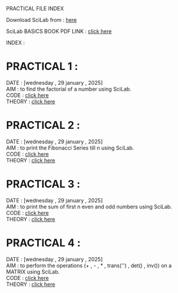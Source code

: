 PRACTICAL FILE INDEX

Download SciLab from : [here](https://www.scilab.org/)

SciLab BASICS BOOK PDF LINK : [click here](https://github.com/manakcodes/Probability-Statistics-And-Linear-Programming-Lab-SEM4/blob/8e940ca6e638556e40e302c4d498f6cb4a936069/SciLabBasics.pdf)

INDEX : 


# PRACTICAL 1 : 
DATE : [wednesday , 29 january , 2025]   
AIM : to find the factorial of a number using SciLab.  
CODE : [click here](https://github.com/manakcodes/Probability-Statistics-And-Linear-Programming-Lab-SEM4/blob/e5a949a0817a59ce93d7861348e6332e3dbae00c/PRACTICAL_1_Factorial.sce)  
THEORY : [click here](https://github.com/manakcodes/Probability-Statistics-And-Linear-Programming-Lab-SEM4/blob/de3f1423b25658812ce878bc633d1dabc7ca8ddd/PRACTICAL_1_THEORY.pdf)  

# PRACTICAL 2 :
DATE : [wednesday , 29 january , 2025]  
AIM : to print the Fibonacci Series till n using SciLab.  
CODE : [click here](https://github.com/manakcodes/Probability-Statistics-And-Linear-Programming-Lab-SEM4/blob/cb57ebeeced58e808da638f48a80debecca4ed63/PRACTICAL_2_FibonacciSeries.sce)  
THEORY : [click here](https://github.com/manakcodes/Probability-Statistics-And-Linear-Programming-Lab-SEM4/blob/de3f1423b25658812ce878bc633d1dabc7ca8ddd/PRACTICAL_2_THEORY.pdf)  

# PRACTICAL 3 :
DATE : [wednesday , 29 january , 2025]  
AIM : to print the sum of first n even and odd numbers using SciLab.  
CODE : [click here](https://github.com/manakcodes/Probability-Statistics-And-Linear-Programming-Lab-SEM4/blob/cb57ebeeced58e808da638f48a80debecca4ed63/PRACTICAL_3_EvenOddSum.sce)  
THEORY : [click here]()


# PRACTICAL 4 : 
DATE : [wednesday , 29 january , 2025]  
AIM : to perform the operations (+ , - , * , trans('') , det() , inv()) on a MATRIX using SciLab.  
CODE : [click here](https://github.com/manakcodes/Probability-Statistics-And-Linear-Programming-Lab-SEM4/blob/cb57ebeeced58e808da638f48a80debecca4ed63/PRACTICAL_4_MatrixOperations.sce)  
THEORY : [click here](https://github.com/manakcodes/Probability-Statistics-And-Linear-Programming-Lab-SEM4/blob/e637ebe5f48e3e87535b7eb0b1f608cab308c9f7/PRACTICAL_4_THEORY.pdf)
